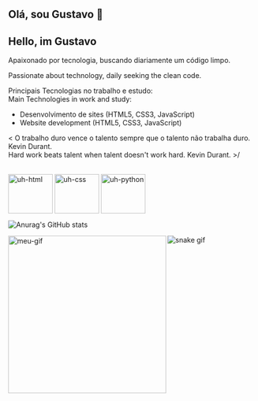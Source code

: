 ## Olá, sou Gustavo 🥽  
## Hello, im Gustavo
 
Apaixonado por tecnologia, buscando diariamente um código limpo.

Passionate about technology, daily seeking the clean code.

 Principais Tecnologias no trabalho e estudo:  
 Main Technologies in work and study:  

* Desenvolvimento de sites (HTML5, CSS3, JavaScript)   
* Website development (HTML5, CSS3, JavaScript)  

< O trabalho duro vence o talento sempre que o talento não trabalha duro. Kevin Durant.   
 Hard work beats talent when talent doesn't work hard. Kevin Durant. >/
 
<div style="display: inline_block"><br>
<img align="center" alt="uh-html" height="80" width="90" src="https://cdn.jsdelivr.net/gh/devicons/devicon/icons/html5/html5-original.svg" />
<img align="center" alt="uh-css" height="80" width="90" src="https://cdn.jsdelivr.net/gh/devicons/devicon/icons/css3/css3-original.svg" />
<img align="center" alt="uh-python" height="80" width="90" src="https://cdn.jsdelivr.net/gh/devicons/devicon/icons/python/python-original.svg" />
<div>





 ![Anurag's GitHub stats](https://github-readme-stats.vercel.app/api?username=uhlick&show_icons=true&theme=radical)
 
 
 <img align="left" alt="meu-gif" height="320" width="320" src="https://giphy.com/embed/VTtANKl0beDFQRLDTh">
 
 ![snake gif](https://github.com/uhlick/uhlick/blob/output/github-contribution-grid-snake.gif)
